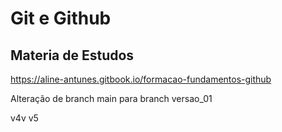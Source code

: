 # Git e Github 
## Materia de Estudos 
https://aline-antunes.gitbook.io/formacao-fundamentos-github

Alteração de branch main para branch versao_01



v4v
v5